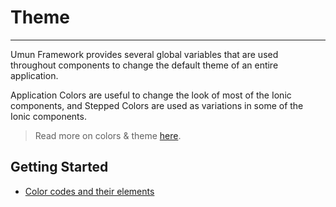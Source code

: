 # Theme 

---

Umun Framework provides several global variables that are used throughout components to change the default theme of an entire application. 

Application Colors are useful to change the look of most of the Ionic components, and Stepped Colors are used as variations in some of the Ionic components.

> Read more on colors & theme [here](https://ionicframework.com/docs/theming/themes).


## Getting Started

* [Color codes and their elements](./codes%20and%20elements/README.md)
